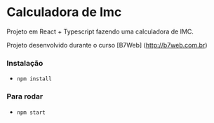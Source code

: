 # Calculadora de Imc

Projeto em React + Typescript fazendo uma calculadora de IMC.

Projeto desenvolvido durante o curso [B7Web] (http://b7web.com.br)


### Instalação

- `npm install`

 ### Para rodar

 - `npm start`